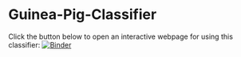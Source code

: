 # Guinea-Pig-Classifier

Click the button below to open an interactive webpage for using this classifier:
[![Binder](https://mybinder.org/badge_logo.svg)](https://mybinder.org/v2/gh/alsozatch/Guinea-Pig-Classifier/master)
